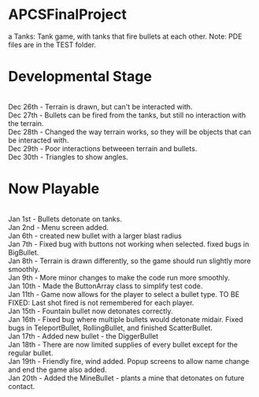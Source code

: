APCSFinalProject
================
a
Tanks: Tank game, with tanks that fire bullets at each other.
Note: PDE files are in the TEST folder.

<h1> Developmental Stage </h1><br>
Dec 26th - Terrain is drawn, but can't be interacted with.<br>
Dec 27th - Bullets can be fired from the tanks, but still no interaction with the terrain.<br>
Dec 28th - Changed the way terrain works, so they will be objects that can be interacted with. <br>
Dec 29th - Poor interactions betweeen terrain and bullets.<br>
Dec 30th - Triangles to show angles.<br>
<h1> Now Playable </h1><br>
Jan 1st - Bullets detonate on tanks.<br>
Jan 2nd - Menu screen added.<br>
Jan 6th - created new bullet with a larger  blast radius<br>
Jan 7th - Fixed bug with buttons not working when selected. fixed bugs in BigBullet.<br>
Jan 8th - Terrain is drawn differently, so the game should run slightly more smoothly. <br>
Jan 9th - More minor changes to make the code run more smoothly.<br>
Jan 10th - Made the ButtonArray class to simplify test code.<br>
Jan 11th - Game now allows for the player to select a bullet type. TO BE FIXED: Last shot fired is not remembered for each player.<br>
Jan 15th - Fountain bullet now detonates correctly. <br>
Jan 16th - Fixed bug where multiple bullets would detonate midair. Fixed bugs in TeleportBullet, RollingBullet, and finished ScatterBullet.<br>
Jan 17th - Added new bullet - the DiggerBullet<br>
Jan 18th - There are now limited supplies of every bullet except for the regular bullet.<br>
Jan 19th - Friendly fire, wind added. Popup screens to allow name change and end the game also added.<br>
Jan 20th - Added the MineBullet - plants a mine that detonates on future contact.<br>
